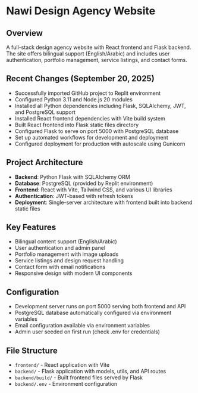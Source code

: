 # Nawi Design Agency Website

## Overview
A full-stack design agency website with React frontend and Flask backend. The site offers bilingual support (English/Arabic) and includes user authentication, portfolio management, service listings, and contact forms.

## Recent Changes (September 20, 2025)
- Successfully imported GitHub project to Replit environment
- Configured Python 3.11 and Node.js 20 modules  
- Installed all Python dependencies including Flask, SQLAlchemy, JWT, and PostgreSQL support
- Installed React frontend dependencies with Vite build system
- Built React frontend into Flask static files directory
- Configured Flask to serve on port 5000 with PostgreSQL database
- Set up automated workflows for development and deployment
- Configured deployment for production with autoscale using Gunicorn

## Project Architecture
- **Backend**: Python Flask with SQLAlchemy ORM
- **Database**: PostgreSQL (provided by Replit environment)
- **Frontend**: React with Vite, Tailwind CSS, and various UI libraries
- **Authentication**: JWT-based with refresh tokens
- **Deployment**: Single-server architecture with frontend built into backend static files

## Key Features
- Bilingual content support (English/Arabic)
- User authentication and admin panel
- Portfolio management with image uploads
- Service listings and design request handling
- Contact form with email notifications
- Responsive design with modern UI components

## Configuration
- Development server runs on port 5000 serving both frontend and API
- PostgreSQL database automatically configured via environment variables
- Email configuration available via environment variables
- Admin user seeded on first run (check .env for credentials)

## File Structure
- `frontend/` - React application with Vite
- `backend/` - Flask application with models, utils, and API routes
- `backend/build/` - Built frontend files served by Flask
- `backend/.env` - Environment configuration
